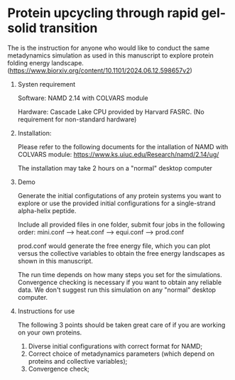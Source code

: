 # Protein upcycling through rapid gel-solid transition

The is the instruction for anyone who would like to conduct the same metadynamics simulation as used in this manuscript to explore protein folding energy landscape. (https://www.biorxiv.org/content/10.1101/2024.06.12.598657v2)

1. Systen requirement

   Software: NAMD 2.14 with COLVARS module

   Hardware: Cascade Lake CPU provided by Harvard FASRC. (No requirement for non-standard hardware)

3. Installation:

   Please refer to the following documents for the intallation of NAMD with COLVARS module: https://www.ks.uiuc.edu/Research/namd/2.14/ug/

   The installation may take 2 hours on a "normal" desktop computer

3. Demo

   Generate the initial configutations of any protein systems you want to explore or use the provided initial configurations for a single-strand alpha-helix peptide.

   Include all provided files in one folder, submit four jobs in the following order: mini.conf --> heat.conf --> equi.conf --> prod.conf

   prod.conf would generate the free energy file, which you can plot versus the collective variables to obtain the free energy landscapes as shown in this manuscript.

   The run time depends on how many steps you set for the simulations. Convergence checking is necessary if you want to obtain any reliable data. We don't suggest run this simulation on any "normal" desktop computer.

4. Instructions for use

   The following 3 points should be taken great care of if you are working on your own proteins.

   1) Diverse initial configurations with correct format for NAMD;
   2) Correct choice of metadynamics parameters (which depend on proteins and collective variables);
   3) Convergence check;





